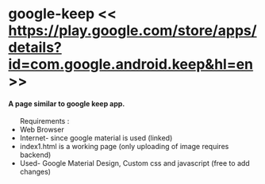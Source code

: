 # google-keep  << https://play.google.com/store/apps/details?id=com.google.android.keep&hl=en >>
<h4>A page similar to google keep app.</h4>

<ul>Requirements : 
<li>Web Browser</li>
<li>Internet- since google material is used (linked)</li>
<li>index1.html is a working page (only uploading of image requires backend)</li>
<li>Used-
Google Material Design, 
Custom css and javascript
(free to add changes)</li>
</ul>
